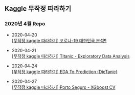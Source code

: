 ## Kaggle 무작정 따라하기

### 2020년 4월 Repo <br>

- 2020-04-20 <br>
[[무작정 kaggle 따라하기] 코로나-19 대한민국 분석¶](https://www.kaggle.com/jinameliachoi/tutorial-analysis-on-coronavirus)

- 2020-04-21 <br>
[[무작정 kaggle 따라하기] Titanic - Exploratory Data Analysis](https://www.kaggle.com/jinameliachoi/tutorial-titanic-exploratory-data-analysis)

- 2020-04-24 <br>
[[무작정 kaggle 따라하기] EDA To Prediction (DieTanic)](https://www.kaggle.com/jinameliachoi/tutorial-eda-to-prediction-dietanic)

- 2020-04-27 <br>
[[무작정 kaggle 따라하기] Porto Seguro - XGboost CV](---)
